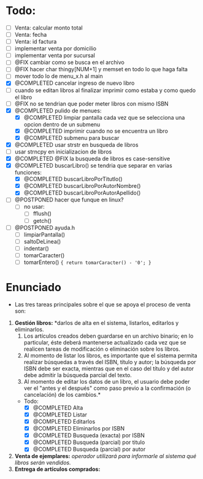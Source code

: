 # Todo:
- [ ] Venta: calcular monto total
- [ ] Venta: fecha
- [ ] Venta: id factura
- [ ] implementar venta por domicilio
- [ ] implementar venta por sucursal
- [ ] @FIX cambiar como se busca en el archivo
- [ ] @FIX hacer char thingy[NUM+1] y memset en todo lo que haga falta
- [ ] mover todo lo de menu_x.h al main
- [x] @COMPLETED cancelar ingreso de nuevo libro
- [ ] cuando se editan libros al finalizar imprimir como estaba y como quedo el libro
- [ ] @FIX no se tendrian que poder meter libros con mismo ISBN
- [x] @COMPLETED pulido de menues:
  - [x] @COMPLETED limpiar pantalla cada vez que se selecciona una opcion dentro de un submenu
  - [x] @COMPLETED imprimir cuando no se encuentra un libro
  - [x] @COMPLETED submenu para buscar
- [x] @COMPLETED usar strstr en busqueda de libros
- [ ] usar strncpy en inicializacion de libros
- [x] @COMPLETED @FIX la busqueda de libros es case-sensitive
- [x] @COMPLETED buscarLibro() se tendria que separar en varias funciones:
  - [x] @COMPLETED buscarLibroPorTitutlo()
  - [x] @COMPLETED buscarLibroPorAutorNombre()
  - [x] @COMPLETED buscarLibroPorAutorApellido()
- [ ] @POSTPONED hacer que funque en linux?
  - [ ] no usar:
    - [ ] fflush()
    - [ ] getch()
- [ ] @POSTPONED ayuda.h
  - [ ] limpiarPantalla()
  - [ ] saltoDeLinea()
  - [ ] indentar()
  - [ ] tomarCaracter()
  - [ ] tomarEntero() `{ return tomarCaracter() - '0'; }`

# Enunciado
- Las tres tareas principales sobre el que se apoya el proceso de venta son:
1. **Gestión libros:** *darlos de alta en el sistema, listarlos, editarlos y eliminarlos.
   1. Los artículos creados deben guardarse en un archivo binario; en lo particular, éste deberá mantenerse actualizado cada vez que se realicen tareas de modificación o eliminación sobre los libros.
   2. Al momento de listar los libros, es importante que el sistema permita realizar búsquedas a través del ISBN, título y autor; la búsqueda por ISBN debe ser exacta, mientras que en el caso del título y del autor debe admitir la búsqueda parcial del texto.
   3. Al momento de editar los datos de un libro, el usuario debe poder ver el "antes y el después" como paso previo a la confirmación (o cancelación) de los cambios.*
   - Todo:
     - [x] @COMPLETED Alta
     - [x] @COMPLETED Listar
     - [x] @COMPLETED Editarlos
     - [x] @COMPLETED Eliminarlos por ISBN
     - [x] @COMPLETED Busqueda (exacta) por ISBN
     - [x] @COMPLETED Busqueda (parcial) por titulo
     - [x] @COMPLETED Busqueda (parcial) por autor
2. **Venta de ejemplares:**  *operador utilizará para informarle al sistema qué libros serán vendidos.*
3. **Entrega de artículos comprados:**